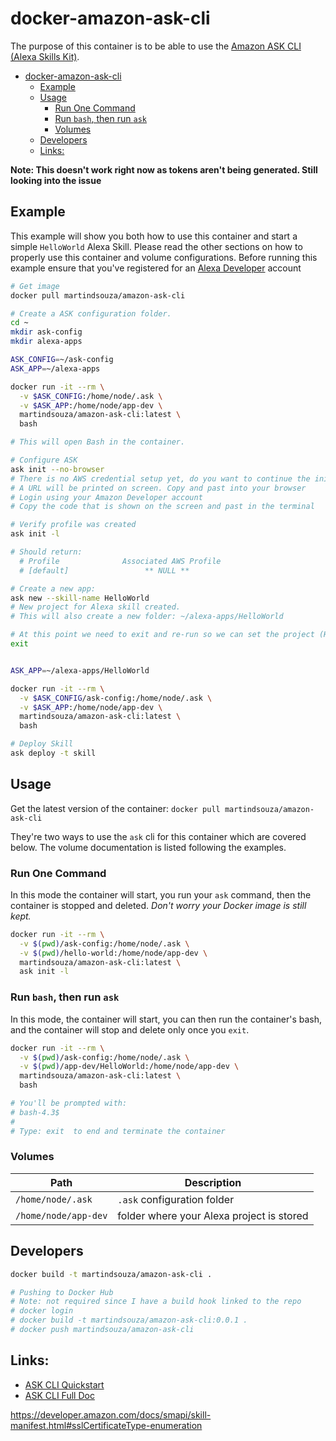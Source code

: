 # docker-amazon-ask-cli

The purpose of this container is to be able to use the [Amazon ASK CLI (Alexa Skills Kit)](https://developer.amazon.com/docs/smapi/ask-cli-intro.html#alexa-skills-kit-command-line-interface-ask-cli).

<!-- TOC -->

- [docker-amazon-ask-cli](#docker-amazon-ask-cli)
  - [Example](#example)
  - [Usage](#usage)
    - [Run One Command](#run-one-command)
    - [Run `bash`, then run `ask`](#run-bash-then-run-ask)
    - [Volumes](#volumes)
  - [Developers](#developers)
  - [Links:](#links)

<!-- /TOC -->

**Note: This doesn't work right now as tokens aren't being generated. Still looking into the issue**

## Example

This example will show you both how to use this container and start a simple `HelloWorld` Alexa Skill. Please read the other sections on how to properly use this container and volume configurations. Before running this example ensure that you've registered for an [Alexa Developer](https://developer.amazon.com/alexa) account

```bash
# Get image
docker pull martindsouza/amazon-ask-cli

# Create a ASK configuration folder.
cd ~
mkdir ask-config
mkdir alexa-apps

ASK_CONFIG=~/ask-config
ASK_APP=~/alexa-apps

docker run -it --rm \
  -v $ASK_CONFIG:/home/node/.ask \
  -v $ASK_APP:/home/node/app-dev \
  martindsouza/amazon-ask-cli:latest \
  bash

# This will open Bash in the container.

# Configure ASK
ask init --no-browser
# There is no AWS credential setup yet, do you want to continue the initialization?: Answer Y
# A URL will be printed on screen. Copy and past into your browser
# Login using your Amazon Developer account
# Copy the code that is shown on the screen and past in the terminal

# Verify profile was created
ask init -l

# Should return:
  # Profile              Associated AWS Profile
  # [default]                 ** NULL **

# Create a new app:
ask new --skill-name HelloWorld
# New project for Alexa skill created.
# This will also create a new folder: ~/alexa-apps/HelloWorld

# At this point we need to exit and re-run so we can set the project (HellowWorold) folder (easier)
exit


ASK_APP=~/alexa-apps/HelloWorld

docker run -it --rm \
  -v $ASK_CONFIG/ask-config:/home/node/.ask \
  -v $ASK_APP:/home/node/app-dev \
  martindsouza/amazon-ask-cli:latest \
  bash

# Deploy Skill
ask deploy -t skill
```

## Usage

Get the latest version of the container: `docker pull martindsouza/amazon-ask-cli`

They're two ways to use the `ask` cli for this container which are covered below. The volume documentation is listed following the examples.

### Run One Command

In this mode the container will start, you run your `ask` command, then the container is stopped and deleted. _Don't worry your Docker image is still kept._

```bash
docker run -it --rm \
  -v $(pwd)/ask-config:/home/node/.ask \
  -v $(pwd)/hello-world:/home/node/app-dev \
  martindsouza/amazon-ask-cli:latest \
  ask init -l
```

### Run `bash`, then run `ask`

In this mode, the container will start, you can then run the container's bash, and the container will stop and delete only once you `exit`.

```bash
docker run -it --rm \
  -v $(pwd)/ask-config:/home/node/.ask \
  -v $(pwd)/app-dev/HelloWorld:/home/node/app-dev \
  martindsouza/amazon-ask-cli:latest \
  bash

# You'll be prompted with:
# bash-4.3$
#
# Type: exit  to end and terminate the container
```


### Volumes

Path | Description 
--- | ---
`/home/node/.ask` | `.ask` configuration folder
`/home/node/app-dev` | folder where your Alexa project is stored


## Developers

```bash
docker build -t martindsouza/amazon-ask-cli .

# Pushing to Docker Hub
# Note: not required since I have a build hook linked to the repo
# docker login
# docker build -t martindsouza/amazon-ask-cli:0.0.1 .
# docker push martindsouza/amazon-ask-cli

```

## Links:

- [ASK CLI Quickstart](https://developer.amazon.com/docs/smapi/quick-start-alexa-skills-kit-command-line-interface.html)
- [ASK CLI Full Doc](https://developer.amazon.com/docs/smapi/ask-cli-intro.html#alexa-skills-kit-command-line-interface-ask-cli)


https://developer.amazon.com/docs/smapi/skill-manifest.html#sslCertificateType-enumeration
